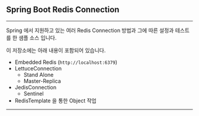 ## Spring Boot Redis Connection    

--- 

Spring 에서 지원하고 있는 여러 Redis Connection 방법과 그에 따른 설정과 테스트를 한 샘플 소스 입니다.   

이 저장소에는 아래 내용이 포함되어 있습니다.

* Embedded Redis (```http://localhost:6379```)    
* LettuceConnection
  * Stand Alone
  * Master-Replica
* JedisConnection
  * Sentinel
* RedisTemplate 을 통한 Object 작업

---

